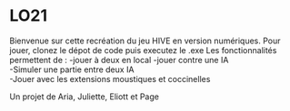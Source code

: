 # LO21
Bienvenue sur cette recréation du jeu HIVE en version numériques. 
Pour jouer, clonez le dépot de code puis executez le .exe
Les fonctionnalités permettent de : 
-jouer à deux en local
-jouer contre une IA   
-Simuler une partie entre deux IA  
-Jouer avec les extensions moustiques et coccinelles 

Un projet de Aria, Juliette, Eliott et Page

